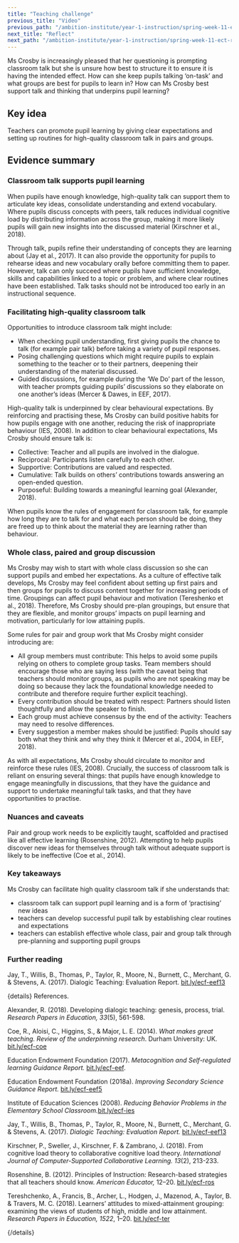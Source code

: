 ```yaml
---
title: "Teaching challenge"
previous_title: "Video"
previous_path: "/ambition-institute/year-1-instruction/spring-week-11-ect-video"
next_title: "Reflect"
next_path: "/ambition-institute/year-1-instruction/spring-week-11-ect-reflect"
---
```


Ms Crosby is increasingly pleased that her questioning is prompting classroom talk but she is unsure how best to structure it to ensure it is having the intended effect. How can she keep pupils talking ‘on-task’ and what groups are best for pupils to learn in? How can Ms Crosby best support talk and thinking that underpins pupil learning?

## Key idea

Teachers can promote pupil learning by giving clear expectations and setting up routines for high-quality classroom talk in pairs and groups.

## Evidence summary

### Classroom talk supports pupil learning

When pupils have enough knowledge, high-quality talk can support them to articulate key ideas, consolidate understanding and extend vocabulary. Where pupils discuss concepts with peers, talk reduces individual cognitive load by distributing information across the group, making it more likely pupils will gain new insights into the discussed material (Kirschner et al., 2018).

Through talk, pupils refine their understanding of concepts they are learning about (Jay et al., 2017). It can also provide the opportunity for pupils to rehearse ideas and new vocabulary orally before committing them to paper. However, talk can only succeed where pupils have sufficient knowledge, skills and capabilities linked to a topic or problem, and where clear routines have been established. Talk tasks should not be introduced too early in an instructional sequence.

### Facilitating high-quality classroom talk

Opportunities to introduce classroom talk might include:

- When checking pupil understanding, first giving pupils the chance to talk (for example pair talk) before taking a variety of pupil responses.
- Posing challenging questions which might require pupils to explain something to the teacher or to their partners, deepening their understanding of the material discussed.
- Guided discussions, for example during the ‘We Do’ part of the lesson, with teacher prompts guiding pupils’ discussions so they elaborate on one another’s ideas (Mercer & Dawes, in EEF, 2017).

High-quality talk is underpinned by clear behavioural expectations. By reinforcing and practising these, Ms Crosby can build positive habits for how pupils engage with one another, reducing the risk of inappropriate behaviour (IES, 2008). In addition to clear behavioural expectations, Ms Crosby should ensure talk is:

- Collective: Teacher and all pupils are involved in the dialogue.
- Reciprocal: Participants listen carefully to each other.
- Supportive: Contributions are valued and respected.
- Cumulative: Talk builds on others’ contributions towards answering an open-ended question.
- Purposeful: Building towards a meaningful learning goal (Alexander, 2018).

When pupils know the rules of engagement for classroom talk, for example how long they are to talk for and what each person should be doing, they are freed up to think about the material they are learning rather than behaviour.

### Whole class, paired and group discussion

Ms Crosby may wish to start with whole class discussion so she can support pupils and embed her expectations. As a culture of effective talk develops, Ms Crosby may feel confident about setting up first pairs and then groups for pupils to discuss content together for increasing periods of time. Groupings can affect pupil behaviour and motivation (Tereshenko et al., 2018). Therefore, Ms Crosby should pre-plan groupings, but ensure that they are flexible, and monitor groups’ impacts on pupil learning and motivation, particularly for low attaining pupils.

Some rules for pair and group work that Ms Crosby might consider introducing are:

- All group members must contribute: This helps to avoid some pupils relying on others to complete group tasks. Team members should encourage those who are saying less (with the caveat being that teachers should monitor groups, as pupils who are not speaking may be doing so because they lack the foundational knowledge needed to contribute and therefore require further explicit teaching).
- Every contribution should be treated with respect: Partners should listen thoughtfully and allow the speaker to finish.
- Each group must achieve consensus by the end of the activity: Teachers may need to resolve differences.
- Every suggestion a member makes should be justified: Pupils should say both what they think and why they think it (Mercer et al., 2004, in EEF, 2018).

As with all expectations, Ms Crosby should circulate to monitor and reinforce these rules (IES, 2008). Crucially, the success of classroom talk is reliant on ensuring several things: that pupils have enough knowledge to engage meaningfully in discussions, that they have the guidance and support to undertake meaningful talk tasks, and that they have opportunities to practise.

### Nuances and caveats

Pair and group work needs to be explicitly taught, scaffolded and practised like all effective learning (Rosenshine, 2012). Attempting to help pupils discover new ideas for themselves through talk without adequate support is likely to be ineffective (Coe et al., 2014).

### Key takeaways

Ms Crosby can facilitate high quality classroom talk if she understands that:

- classroom talk can support pupil learning and is a form of ‘practising’ new ideas
- teachers can develop successful pupil talk by establishing clear routines and expectations
- teachers can establish effective whole class, pair and group talk through pre-planning and supporting pupil groups

### Further reading

Jay, T., Willis, B., Thomas, P., Taylor, R., Moore, N., Burnett, C., Merchant, G. & Stevens, A. (2017). Dialogic Teaching: Evaluation Report. [bit.ly/ecf-eef13](http://bit.ly/ecf-eef13)

{details}
References.

Alexander, R. (2018). Developing dialogic teaching: genesis, process, trial. _Research Papers in Education, 33_(5), 561-598.

Coe, R., Aloisi, C., Higgins, S., &amp; Major, L. E. (2014). _What makes great teaching. Review of the underpinning research_. Durham University: UK. <a href="http://bit.ly/ecf-coe">bit.ly/ecf-coe</a>

Education Endowment Foundation (2017). _Metacognition and Self-regulated learning Guidance Report._ <a href="http://bit.ly/ecf-eef">bit.ly/ecf-eef</a>.

Education Endowment Foundation (2018a). _Improving Secondary Science Guidance Report._ <a href="http://bit.ly/ecf-eef5">bit.ly/ecf-eef5</a>

Institute of Education Sciences (2008). _Reducing Behavior Problems in the Elementary School Classroom._<a href="http://bit.ly/ecf-ies">bit.ly/ecf-ies</a>

Jay, T., Willis, B., Thomas, P., Taylor, R., Moore, N., Burnett, C., Merchant, G. &amp; Stevens, A. (2017). _Dialogic Teaching: Evaluation Report._ <a href="http://bit.ly/ecf-eef13">bit.ly/ecf-eef13</a>

Kirschner, P., Sweller, J., Kirschner, F. &amp; Zambrano, J. (2018). From cognitive load theory to collaborative cognitive load theory. _International Journal of Computer-Supported Collaborative Learning. 13_(2), 213-233.

Rosenshine, B. (2012). Principles of Instruction: Research-based strategies that all teachers should know. _American Educator,_ 12–20. <a href="http://bit.ly/ecf-ros">bit.ly/ecf-ros</a>

Tereshchenko, A., Francis, B., Archer, L., Hodgen, J., Mazenod, A., Taylor, B. &amp; Travers, M. C. (2018). Learners’ attitudes to mixed-attainment grouping: examining the views of students of high, middle and low attainment. _Research Papers in Education, 1522_, 1–20. <a href="http://bit.ly/ecf-ter">bit.ly/ecf-ter</a>

{/details}
